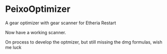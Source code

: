 # PeixoOptimizer
A gear optimizer with gear scanner for Etheria Restart

Now have a working scanner.

On process to develop the optmizer, but still missing the dmg formulas, wish me luck
